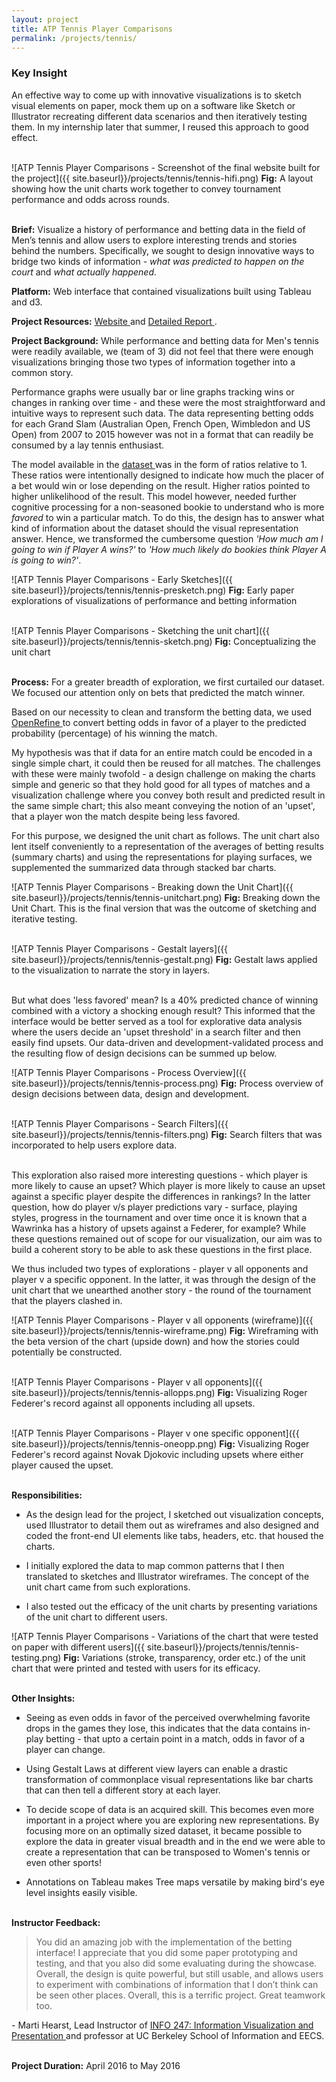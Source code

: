 ```yaml
---
layout: project
title: ATP Tennis Player Comparisons
permalink: /projects/tennis/
---
```



<div class = "key-insight">
<h3 class = "key-insight">Key Insight</h3>
An effective way to come up with innovative visualizations is to sketch visual elements on paper, mock them up on a software like Sketch or Illustrator recreating different data scenarios and then iteratively testing them. In my internship later that summer, I reused this approach to good effect.
</div>
<br />

![ATP Tennis Player Comparisons - Screenshot of the final website built for the project]({{ site.baseurl}}/projects/tennis/tennis-hifi.png)
<span class = "figure-description">
**Fig:** A layout showing how the unit charts work together to convey tournament performance and odds across rounds.
</span><br /><br />

**Brief:** Visualize a history of performance and betting data in the field of Men’s tennis and allow users to explore interesting trends and stories behind the numbers. Specifically, we sought to design innovative ways to bridge two kinds of information - *what was predicted to happen on the court* and *what actually happened*.

**Platform:** Web interface that contained visualizations built using Tableau and d3.

**Project Resources:** <a href="http://pitan.hu/info247-final/" class="underlined-link" target= "blank">
Website
<span class="fa fa-external-link no-underline"></span></a> and <a href="http://courses.ischool.berkeley.edu/i247/s16/reports/tenniscomparison.pdf" class="underlined-link" target= "blank">
Detailed Report
<span class="fa fa-external-link no-underline"></span></a>.

**Project Background:** While performance and betting data for Men's tennis were readily available, we (team of 3) did not feel that there were enough visualizations bringing those two types of information together into a common story.

Performance graphs were usually bar or line graphs tracking wins or changes in ranking over time - and these were the most straightforward and intuitive ways to represent such data. The data representing betting odds for each Grand Slam (Australian Open, French Open, Wimbledon and US Open) from 2007 to 2015 however was not in a format that can readily be consumed by a lay tennis enthusiast.<br />

The model available in the
<a href="http://tennis-data.co.uk/alldata.php" class="underlined-link" target= "blank">
dataset
<span class="fa fa-external-link no-underline"></span></a>
was in the form of ratios relative to 1. These ratios were intentionally designed to indicate how much the placer of a bet would win or lose depending on the result. Higher ratios pointed to higher unlikelihood of the result. This model however, needed further cognitive processing for a non-seasoned bookie to understand who is more *favored* to win a particular match. To do this, the design has to answer what kind of information about the dataset should the visual representation answer. Hence, we transformed the cumbersome question *'How much am I going to win if Player A wins?'* to *'How much likely do bookies think Player A is going to win?'*.

![ATP Tennis Player Comparisons - Early Sketches]({{ site.baseurl}}/projects/tennis/tennis-presketch.png)
<span class = "figure-description">
**Fig:** Early paper explorations of visualizations of performance and betting information
</span><br /><br />

![ATP Tennis Player Comparisons - Sketching the unit chart]({{ site.baseurl}}/projects/tennis/tennis-sketch.png)
<span class = "figure-description">
**Fig:** Conceptualizing the unit chart
</span><br /><br />

**Process:** For a greater breadth of exploration, we first curtailed our dataset. We focused our attention only on bets that predicted the match winner.<br />

Based on our necessity to clean and transform the betting data, we used
<a href="http://www.openrefine.org" class="underlined-link" target= "blank">
OpenRefine
<span class="fa fa-external-link no-underline"></span></a> to convert betting odds in favor of a player to the predicted probability (percentage) of his winning the match.<br />

My hypothesis was that if data for an entire match could be encoded in a single simple chart, it could then be reused for all matches. The challenges with these were mainly twofold - a design challenge on making the charts simple and generic so that they hold good for all types of matches and a visualization challenge where you convey both result and predicted result in the same simple chart; this also meant conveying the notion of an 'upset', that a player won the match despite being less favored.

For this purpose, we designed the unit chart as follows. The unit chart also lent itself conveniently to a representation of the averages of betting results (summary charts) and using the representations for playing surfaces, we supplemented the summarized data through stacked bar charts.<br />

![ATP Tennis Player Comparisons - Breaking down the Unit Chart]({{ site.baseurl}}/projects/tennis/tennis-unitchart.png)
<span class = "figure-description">
**Fig:** Breaking down the Unit Chart. This is the final version that was the outcome of sketching and iterative testing.
</span><br /><br />

![ATP Tennis Player Comparisons - Gestalt layers]({{ site.baseurl}}/projects/tennis/tennis-gestalt.png)
<span class = "figure-description">
**Fig:** Gestalt laws applied to the visualization to narrate the story in layers.
</span><br /><br />

But what does 'less favored' mean? Is a 40% predicted chance of winning combined with a victory a shocking enough result? This informed that the interface would be better served as a tool for explorative data analysis where the users decide an 'upset threshold' in a search filter and then easily find upsets. Our data-driven and development-validated process and the resulting flow of design decisions can be summed up below.

![ATP Tennis Player Comparisons - Process Overview]({{ site.baseurl}}/projects/tennis/tennis-process.png)
<span class = "figure-description">
**Fig:** Process overview of design decisions between data, design and development.
</span><br /><br />

![ATP Tennis Player Comparisons - Search Filters]({{ site.baseurl}}/projects/tennis/tennis-filters.png)
<span class = "figure-description">
**Fig:** Search filters that was incorporated to help users explore data.
</span><br /><br />

This exploration also raised more interesting questions - which player is more likely to cause an upset? Which player is more likely to cause an upset against a specific player despite the differences in rankings? In the latter question, how do player v/s player predictions vary - surface, playing styles, progress in the tournament and over time once it is known that a Wawrinka has a history of upsets against a Federer, for example? While these questions remained out of scope for our visualization, our aim was to build a coherent story to be able to ask these questions in the first place.

We thus included two types of explorations - player v all opponents and player v a specific opponent. In the latter, it was through the design of the unit chart that we unearthed another story - the round of the tournament that the players clashed in.

![ATP Tennis Player Comparisons - Player v all opponents (wireframe)]({{ site.baseurl}}/projects/tennis/tennis-wireframe.png)
<span class = "figure-description">
**Fig:** Wireframing with the beta version of the chart (upside down) and how the stories could potentially be constructed.
</span><br /><br />

![ATP Tennis Player Comparisons - Player v all opponents]({{ site.baseurl}}/projects/tennis/tennis-allopps.png)
<span class = "figure-description">
**Fig:** Visualizing Roger Federer's record against all opponents including all upsets.
</span><br /><br />

![ATP Tennis Player Comparisons - Player v one specific opponent]({{ site.baseurl}}/projects/tennis/tennis-oneopp.png)
<span class = "figure-description">
**Fig:** Visualizing Roger Federer's record against Novak Djokovic including upsets where either player caused the upset.
</span><br /><br />

**Responsibilities:**

* As the design lead for the project, I sketched out visualization concepts, used Illustrator to detail them out as wireframes and also designed and coded the front-end UI elements like tabs, headers, etc. that housed the charts.

* I initially explored the data to map common patterns that I then translated to sketches and Illustrator wireframes. The concept of the unit chart came from such explorations.

* I also tested out the efficacy of the unit charts by presenting variations of the unit chart to different users.


![ATP Tennis Player Comparisons - Variations of the chart that were tested on paper with different users]({{ site.baseurl}}/projects/tennis/tennis-testing.png)
<span class = "figure-description">
**Fig:** Variations (stroke, transparency, order etc.) of the unit chart that were printed and tested with users for its efficacy.
</span><br /><br />


**Other Insights:**

* Seeing as even odds in favor of the perceived overwhelming favorite drops in the games they lose, this indicates that the data contains in-play betting - that upto a certain point in a match, odds in favor of a player can change.

* Using Gestalt Laws at different view layers can enable a drastic transformation of commonplace visual representations like bar charts that can then tell a different story at each layer.

* To decide scope of data is an acquired skill. This becomes even more important in a project where you are exploring new representations. By focusing more on an optimally sized dataset, it became possible to explore the data in greater visual breadth and in the end we were able to create a representation that can be transposed to Women's tennis or even other sports!

* Annotations on Tableau makes Tree maps versatile by making bird's eye level insights easily visible.
<br /><br />

**Instructor Feedback:**

> You did an amazing job with the implementation of the betting interface! I appreciate that you did some paper prototyping and testing, and that you also did some evaluating during the showcase. Overall, the design is quite powerful, but still usable, and allows users to experiment with combinations of information that I don’t think can be seen other places. Overall, this is a terrific project. Great teamwork too.

\- Marti Hearst, Lead Instructor of <a href="http://www.ischool.berkeley.edu/courses/i247" class="underlined-link" target= "blank">
INFO 247: Information Visualization and Presentation
<span class="fa fa-external-link no-underline"></span></a> and professor at UC Berkeley School of Information and EECS.
<br /><br />

**Project Duration:** April 2016 to May 2016
<br /><br />
<br /><br />
